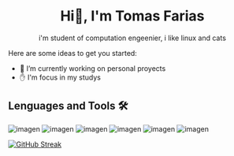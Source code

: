 <h1 align = "center">Hi👋, I'm Tomas Farias  </h1>
<p align = "center"> i'm student of computation engeenier, i like linux and cats </p>

Here are some ideas to get you started:

- 🔭 I’m currently working on personal proyects
- ✋ I'm focus in my studys

## Lenguages and Tools 🛠️
![imagen](https://github.com/user-attachments/assets/2abe0bbf-972c-456c-a6c1-cfcd5e50177d)
![imagen](https://github.com/user-attachments/assets/86440270-4e1d-49d2-b2ca-7ccb43d758fb)
![imagen](https://github.com/user-attachments/assets/e2edfa36-1f58-405a-9173-2afbeacf56fb)
![imagen](https://github.com/user-attachments/assets/9d460dd0-5d8a-404c-a1e0-14326cf891d3)
![imagen](https://github.com/user-attachments/assets/da35d1de-7591-4992-8b76-8de44d7d805e)
![imagen](https://github.com/user-attachments/assets/d55826fd-fca8-477d-82e0-e01cf76af15c)



[![GitHub Streak](http://github-readme-streak-stats.herokuapp.com?user=SimuladorDeFarm&theme=dark)](https://git.io/streak-stats)

